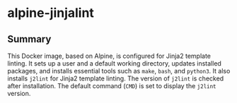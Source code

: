 # alpine-jinjalint

## Summary

This Docker image, based on Alpine, is configured for Jinja2 template linting. It sets up a user and a default working directory, updates installed packages, and installs essential tools such as `make`, `bash`, and `python3`. It also installs `j2lint` for Jinja2 template linting. The version of `j2lint` is checked after installation. The default command (`CMD`) is set to display the `j2lint` version.
